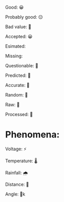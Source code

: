 Good: 😀

Probably good: 😐

Bad value: 🙁

Accepted: 😀

Esimated: 

Missing:

Questionable: 🤔

Predicted: 🔮

Accurate: 🎯

Random: 🎲

Raw: 🥩

Processed: 🌭

# Phenomena:

Voltage: ⚡

Temperature: 🌡

Rainfall: 🌧

Distance: 📏

Angle: 📐k

